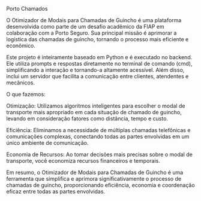 Porto Chamados

O Otimizador de Modais para Chamadas de Guincho é uma plataforma desenvolvida como parte de um desafio acadêmico da FIAP em colaboração com a Porto Seguro. Sua principal missão é aprimorar a logística das chamadas de guincho, tornando o processo mais eficiente e econômico.

Este projeto é inteiramente baseado em Python e é executado no backend. Ele utiliza prompts e respostas diretamente no terminal de comando (cmd), simplificando a interação e tornando-a altamente acessível. Além disso, inclui um servidor que facilita a comunicação entre clientes, atendentes e mecânicos.

O que fazemos:

Otimização: Utilizamos algoritmos inteligentes para escolher o modal de transporte mais apropriado em cada situação de chamado de guincho, levando em consideração fatores como distância, tempo e custo.

Eficiência: Eliminamos a necessidade de múltiplas chamadas telefônicas e comunicações complexas, conectando todas as partes envolvidas em um único ambiente de comunicação.

Economia de Recursos: Ao tomar decisões mais precisas sobre o modal de transporte, você economiza recursos financeiros e temporais.

Em resumo, o Otimizador de Modais para Chamadas de Guincho é uma ferramenta que simplifica e aprimora significativamente o processo de chamadas de guincho, proporcionando eficiência, economia e coordenação eficaz entre todas as partes envolvidas.
